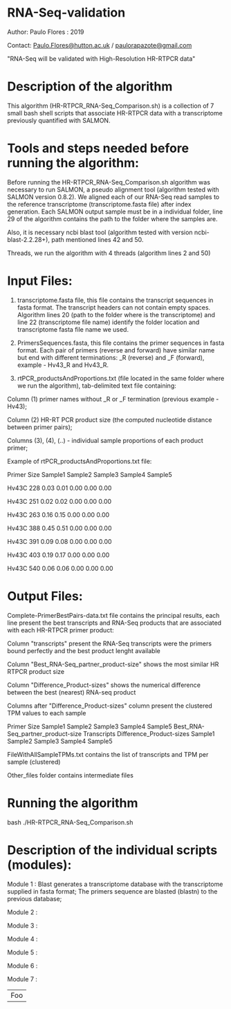 # RNA-Seq-validation

Author: Paulo Flores : 2019

Contact: Paulo.Flores@hutton.ac.uk / paulorapazote@gmail.com

"RNA-Seq will be validated with High-Resolution HR-RTPCR data"

# Description of the algorithm

This algorithm (HR-RTPCR_RNA-Seq_Comparison.sh) is a collection of 7 small bash shell scripts that associate HR-RTPCR data with a transcriptome previously quantified with SALMON.

# Tools and steps needed before running the algorithm:

Before running the HR-RTPCR_RNA-Seq_Comparison.sh algorithm was necessary to run SALMON, a pseudo alignment tool (algorithm tested with SALMON version 0.8.2). We aligned each of our RNA-Seq read samples to the reference transcriptome (transcriptome.fasta file) after index generation. Each SALMON output sample must be in a individual folder, line 29 of the algorithm contains the path to the folder where the samples are. 

Also, it is necessary ncbi blast tool (algorithm tested with version ncbi-blast-2.2.28+), path mentioned lines 42 and 50.

Threads, we run the algorithm with 4 threads (algorithm lines 2 and 50)

# Input Files:

1. transcriptome.fasta file, this file contains the transcript sequences in fasta format. The transcript headers can not contain empty spaces. Algorithm lines 20 (path to the folder where is the transcriptome) and line 22 (transcriptome file name) identify the folder location and transcriptome fasta file name we used.

2. PrimersSequences.fasta, this file contains the primer sequences in fasta format. Each pair of primers (reverse and forward) have similar name but end with different terminations: _R (reverse) and _F (forward), example - Hv43_R and Hv43_R. 

3. rtPCR_productsAndProportions.txt (file located in the same folder where we run the algorithm), tab-delimited text file containing:

Column (1) primer names without _R or _F termination (previous example - Hv43); 

Column (2) HR-RT PCR product size (the computed nucleotide distance between primer pairs);

Columns (3), (4), (..) - individual sample proportions of each product primer;

Example of rtPCR_productsAndProportions.txt file:


Primer 	Size	Sample1	Sample2	Sample3	Sample4	Sample5

Hv43C	228	0.03	0.01	0.00	0.00	0.00

Hv43C	251	0.02	0.02	0.00	0.00	0.00

Hv43C	263	0.16	0.15	0.00	0.00	0.00

Hv43C	388	0.45	0.51	0.00	0.00	0.00

Hv43C	391	0.09	0.08	0.00	0.00	0.00

Hv43C	403	0.19	0.17	0.00	0.00	0.00

Hv43C	540	0.06	0.06	0.00	0.00	0.00


# Output Files:
Complete-PrimerBestPairs-data.txt file contains the principal results, each line present the best transcripts and RNA-Seq products that are associated with each HR-RTPCR primer product:

Column "transcripts" present the RNA-Seq transcripts were the primers bound perfectly and the best product lenght available

Column "Best_RNA-Seq_partner_product-size" shows the most similar HR RTPCR product size

Column "Difference_Product-sizes" shows the numerical difference between the best (nearest) RNA-seq product

Columns after "Difference_Product-sizes" column present the clustered TPM values to each sample

Primer Size Sample1	Sample2	Sample3	Sample4	Sample5 Best_RNA-Seq_partner_product-size Transcripts Difference_Product-sizes Sample1	Sample2	Sample3	Sample4	Sample5







FileWithAllSampleTPMs.txt contains the list of transcripts and TPM per sample (clustered)

Other_files folder contains intermediate files

# Running the algorithm
bash ./HR-RTPCR_RNA-Seq_Comparison.sh

# Description of the individual scripts (modules):

Module 1 : Blast generates a transcriptome database with the transcriptome supplied in fasta format; The primers sequence are blasted (blastn) to the previous database;

Module 2 :

Module 3 :

Module 4 :

Module 5 :

Module 6 :

Module 7 :


<table>
    <tr>
        <td>Foo</td>
    </tr>
</table

